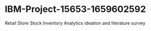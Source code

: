# IBM-Project-15653-1659602592
Retail Store Stock Inventory Analytics
ideation and literature survey
